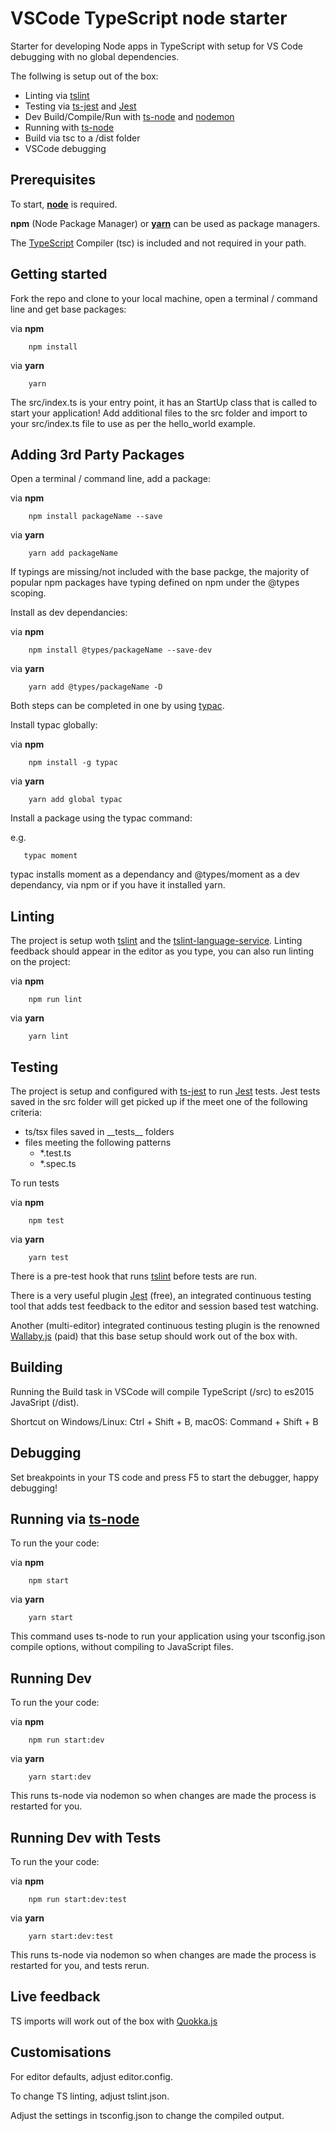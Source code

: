 # VSCode TypeScript node starter
Starter for developing Node apps in TypeScript with setup for VS Code debugging with no global dependencies.

 The follwing is setup out of the box:
* Linting via [tslint](https://palantir.github.io/tslint/)
* Testing via [ts-jest](https://github.com/kulshekhar/ts-jest) and [Jest](https://facebook.github.io/jest/)
* Dev Build/Compile/Run with [ts-node](https://github.com/TypeStrong/ts-node) and [nodemon](https://github.com/remy/nodemon)
* Running with [ts-node](https://github.com/TypeStrong/ts-node)
* Build via tsc to a /dist folder
* VSCode debugging

## Prerequisites

To start, **[node](https://nodejs.org)** is required.

**npm** (Node Package Manager) or **[yarn](https://yarnpkg.com)** can be used as package managers.

The [TypeScript](https://www.typescriptlang.org/) Compiler (tsc) is included and not required in your path.

## Getting started

Fork the repo and clone to your local machine, open a terminal / command line and get base packages:

via **npm**
```
    npm install
```

via **yarn**
```
    yarn
```

The src/index.ts is your entry point, it has an StartUp class that is called to start your application! Add additional files to the src folder and import to your src/index.ts file to use as per the hello_world example.

## Adding 3rd Party Packages

Open a terminal / command line, add a package:

via **npm**
```
    npm install packageName --save
```

via **yarn**
```
    yarn add packageName
```

If typings are missing/not included with the base packge, the majority of popular npm packages have typing defined on npm under the @types scoping.

Install as dev dependancies:

via **npm**
```
    npm install @types/packageName --save-dev
```

via **yarn**
```
    yarn add @types/packageName -D
```

Both steps can be completed in one by using [typac](https://github.com/ewgenius/typac).

Install typac globally:

via **npm**
```
    npm install -g typac
```

via **yarn**
```
    yarn add global typac
```

Install a package using the typac command:

e.g.
```
   typac moment
```

typac installs moment as a dependancy and @types/moment as a dev dependancy, via npm or if you have it installed yarn.

## Linting

The project is setup woth [tslint](https://palantir.github.io/tslint/) and the [tslint-language-service](https://github.com/angelozerr/tslint-language-service). Linting feedback should appear in the editor as you type, you can also run linting on the project:

via **npm**
```
    npm run lint
```

via **yarn**
```
    yarn lint
```

## Testing

The project is setup and configured with [ts-jest](https://github.com/kulshekhar/ts-jest) to run [Jest](https://facebook.github.io/jest/) tests.
Jest tests saved in the src folder will get picked up if the meet one of the following criteria:

* ts/tsx files saved in \_\_tests\_\_ folders
* files meeting the following patterns
    * *.test.ts
    * *.spec.ts

To run tests

via **npm**
```
    npm test
```

via **yarn**
```
    yarn test
```

There is a pre-test hook that runs [tslint](https://palantir.github.io/tslint/) before tests are run.

There is a very useful plugin [Jest](https://marketplace.visualstudio.com/items?itemName=Orta.vscode-jest) (free), an integrated continuous testing tool that adds test feedback to the editor and session based test watching.

Another (multi-editor) integrated continuous testing plugin is the renowned [Wallaby.js](https://wallabyjs.com/) (paid) that this base setup should work out of the box with.

## Building

Running the Build task in VSCode will compile TypeScript (/src) to es2015 JavaSript (/dist).

Shortcut on Windows/Linux: Ctrl + Shift + B, macOS: Command + Shift + B

## Debugging

Set breakpoints in your TS code and press F5 to start the debugger, happy debugging!

## Running via [ts-node](https://github.com/TypeStrong/ts-node)

To run the your code:

via **npm**
```
    npm start
```

via **yarn**
```
    yarn start
```

This command uses ts-node to run your application using your tsconfig.json compile options, without compiling to JavaScript files.

## Running Dev
To run the your code:

via **npm**
```
    npm run start:dev
```

via **yarn**
```
    yarn start:dev
```

This runs ts-node via nodemon so when changes are made the process is restarted for you.

## Running Dev with Tests
To run the your code:

via **npm**
```
    npm run start:dev:test
```

via **yarn**
```
    yarn start:dev:test
```

This runs ts-node via nodemon so when changes are made the process is restarted for you, and tests rerun.

## Live feedback

TS imports will work out of the box with [Quokka.js](https://quokkajs.com)

## Customisations

For editor defaults, adjust editor.config.

To change TS linting, adjust tslint.json.

Adjust the settings in tsconfig.json to change the compiled output.

